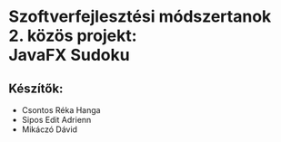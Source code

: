 # Szoftverfejlesztési módszertanok<br>2. közös projekt:<br>JavaFX Sudoku
## Készítők:
- Csontos Réka Hanga
- Sipos Edit Adrienn
- Mikáczó Dávid
